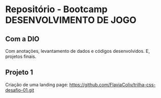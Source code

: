 # Repositório - Bootcamp DESENVOLVIMENTO DE JOGO
## Com a DIO

Com anotações, levantamento de dados e códigos desenvolvidos.
E, projetos finais.


## Projeto 1

Criação de uma landing page: https://github.com/FlaviaColiv/trilha-css-desafio-01.git
